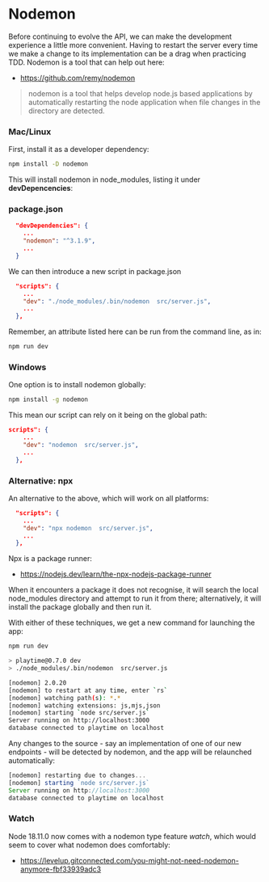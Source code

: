 # Nodemon

Before continuing to evolve the API, we can make the development experience a little more convenient. Having to restart the server every time we make a change to its implementation can be a drag when practicing TDD. Nodemon is a tool that can help out here:

- <https://github.com/remy/nodemon>

> nodemon is a tool that helps develop node.js based applications by automatically restarting the node application when file changes in the directory are detected.

### Mac/Linux

First, install it as a developer dependency:

~~~bash
npm install -D nodemon
~~~

This will install nodemon in node_modules, listing it under **devDepencencies**:

### package.json

~~~json
  "devDependencies": {
    ...
    "nodemon": "^3.1.9",
    ...
  }
~~~

We can then introduce a new script in package.json

~~~json
  "scripts": {
    ... 
    "dev": "./node_modules/.bin/nodemon  src/server.js",
    ...  
  },
~~~

Remember, an attribute listed here can be run from the command line, as in:

~~~bash
npm run dev
~~~

### Windows

One option is to install nodemon globally:

~~~bash
npm install -g nodemon
~~~

This mean our script can rely on it being on the global path:

~~~json
scripts": {
    ... 
    "dev": "nodemon  src/server.js",
    ...  
  },
~~~

### Alternative: npx

An alternative to the above, which will work on all platforms:

~~~json
  "scripts": {
    ... 
    "dev": "npx nodemon  src/server.js",
    ...  
  },
~~~

Npx is a package runner:

- <https://nodejs.dev/learn/the-npx-nodejs-package-runner>

When it encounters a package it does not recognise, it will search the local node_modules directory and attempt to run it from there; alternatively, it will install the package globally and then run it.

With either of these techniques, we get a new command for launching the app:

~~~bash
npm run dev

> playtime@0.7.0 dev
> ./node_modules/.bin/nodemon  src/server.js

[nodemon] 2.0.20
[nodemon] to restart at any time, enter `rs`
[nodemon] watching path(s): *.*
[nodemon] watching extensions: js,mjs,json
[nodemon] starting `node src/server.js`
Server running on http://localhost:3000
database connected to playtime on localhost
~~~

Any changes to the source - say an implementation of one of our new endpoints - will be detected by nodemon, and the app will be relaunched automatically:

~~~javascript
[nodemon] restarting due to changes...
[nodemon] starting `node src/server.js`
Server running on http://localhost:3000
database connected to playtime on localhost
~~~

### Watch

Node 18.11.0 now comes with a nodemon type feature *watch*, which would seem to cover what nodemon does comfortably:

- <https://levelup.gitconnected.com/you-might-not-need-nodemon-anymore-fbf33939adc3>


